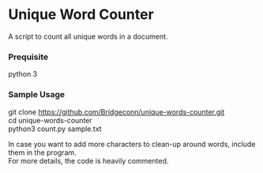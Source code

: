 # Unique Word Counter
A script to count all unique words in a document.    

### Prequisite   
python 3   
    
### Sample Usage
git clone https://github.com/Bridgeconn/unique-words-counter.git   
cd unique-words-counter   
python3 count.py sample.txt   

In case you want to add more characters to clean-up around words, include them in the program.   
For more details, the code is heavily commented.

